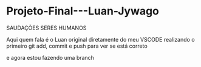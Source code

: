 # Projeto-Final---Luan-Jywago
SAUDAÇÕES SERES HUMANOS

Aqui quem fala é o Luan original diretamente do meu VSCODE realizando o primeiro git add, commit e push para ver se está correto

e agora estou fazendo uma branch
